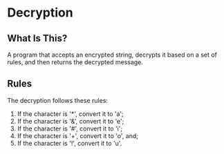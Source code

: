 # Decryption

## What Is This?
A program that accepts an encrypted string, decrypts it based on a set of rules, and then returns the decrypted message.

## Rules
The decryption follows these rules:
1. If the character is '*', convert it to 'a';
2. If the character is '&', convert it to 'e';
3. If the character is '#', convert it to 'i';
4. If the character is '+', convert it to 'o', and;
5. If the character is '!', convert it to 'u'. 